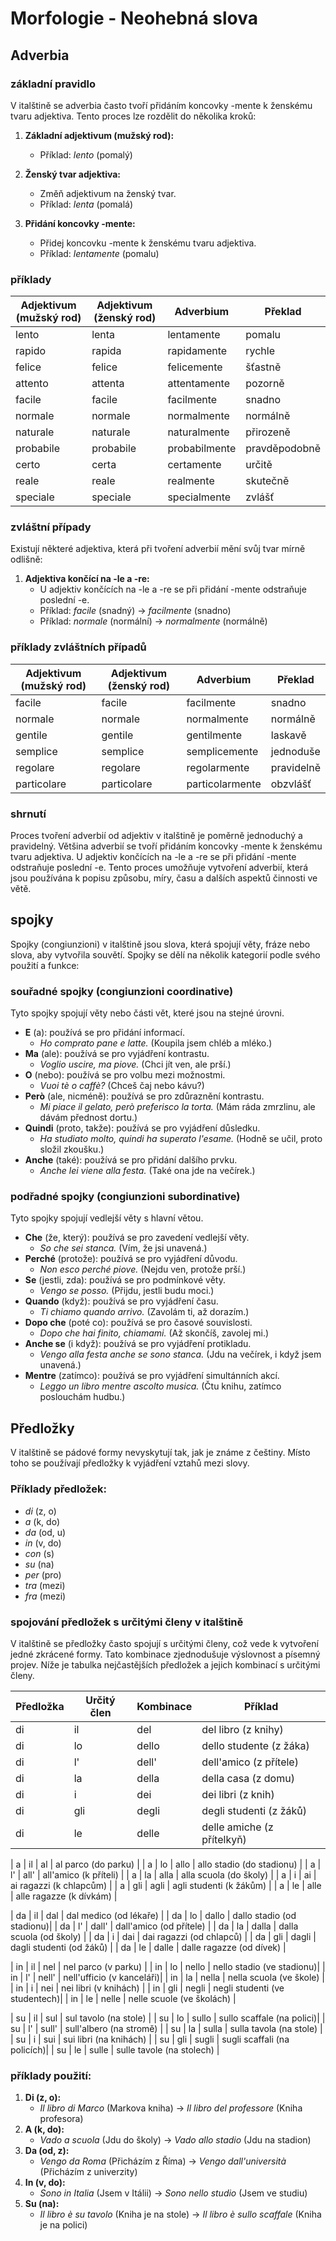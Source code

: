 # Morfologie - Neohebná slova

## Adverbia

### základní pravidlo

V italštině se adverbia často tvoří přidáním koncovky -mente k ženskému tvaru adjektiva. Tento proces lze rozdělit do několika kroků:

1. **Základní adjektivum (mužský rod):**
   - Příklad: *lento* (pomalý)

2. **Ženský tvar adjektiva:**
   - Změň adjektivum na ženský tvar.
   - Příklad: *lenta* (pomalá)

3. **Přidání koncovky -mente:**
   - Přidej koncovku -mente k ženskému tvaru adjektiva.
   - Příklad: *lentamente* (pomalu)

### příklady

| Adjektivum (mužský rod) | Adjektivum (ženský rod) | Adverbium      | Překlad         |
|-------------------------|-------------------------|----------------|-----------------|
| lento                   | lenta                   | lentamente     | pomalu          |
| rapido                  | rapida                  | rapidamente    | rychle          |
| felice                  | felice                  | felicemente    | šťastně         |
| attento                 | attenta                 | attentamente   | pozorně         |
| facile                  | facile                  | facilmente     | snadno          |
| normale                 | normale                 | normalmente    | normálně        |
| naturale                | naturale                | naturalmente   | přirozeně       |
| probabile               | probabile               | probabilmente  | pravděpodobně   |
| certo                   | certa                   | certamente     | určitě          |
| reale                   | reale                   | realmente      | skutečně        |
| speciale                | speciale                | specialmente   | zvlášť          |

### zvláštní případy

Existují některé adjektiva, která při tvoření adverbií mění svůj tvar mírně odlišně:

1. **Adjektiva končící na -le a -re:**
   - U adjektiv končících na -le a -re se při přidání -mente odstraňuje poslední -e.
   - Příklad: *facile* (snadný) → *facilmente* (snadno)
   - Příklad: *normale* (normální) → *normalmente* (normálně)

### příklady zvláštních případů

| Adjektivum (mužský rod) | Adjektivum (ženský rod) | Adverbium       | Překlad          |
|-------------------------|-------------------------|-----------------|------------------|
| facile                  | facile                  | facilmente      | snadno           |
| normale                 | normale                 | normalmente     | normálně         |
| gentile                 | gentile                 | gentilmente     | laskavě          |
| semplice                | semplice                | semplicemente   | jednoduše        |
| regolare                | regolare                | regolarmente    | pravidelně       |
| particolare             | particolare             | particolarmente | obzvlášť         |

### shrnutí

Proces tvoření adverbií od adjektiv v italštině je poměrně jednoduchý a pravidelný. Většina adverbií se tvoří přidáním koncovky -mente k ženskému tvaru adjektiva. U adjektiv končících na -le a -re se při přidání -mente odstraňuje poslední -e. Tento proces umožňuje vytvoření adverbií, která jsou používána k popisu způsobu, míry, času a dalších aspektů činnosti ve větě.

## spojky

Spojky (congiunzioni) v italštině jsou slova, která spojují věty, fráze nebo slova, aby vytvořila souvětí. Spojky se dělí na několik kategorií podle svého použití a funkce:

### souřadné spojky (congiunzioni coordinative)

Tyto spojky spojují věty nebo části vět, které jsou na stejné úrovni.

- **E** (a): používá se pro přidání informací.
  - *Ho comprato pane e latte.* (Koupila jsem chléb a mléko.)
- **Ma** (ale): používá se pro vyjádření kontrastu.
  - *Voglio uscire, ma piove.* (Chci jít ven, ale prší.)
- **O** (nebo): používá se pro volbu mezi možnostmi.
  - *Vuoi tè o caffè?* (Chceš čaj nebo kávu?)
- **Però** (ale, nicméně): používá se pro zdůraznění kontrastu.
  - *Mi piace il gelato, però preferisco la torta.* (Mám ráda zmrzlinu, ale dávám přednost dortu.)
- **Quindi** (proto, takže): používá se pro vyjádření důsledku.
  - *Ha studiato molto, quindi ha superato l'esame.* (Hodně se učil, proto složil zkoušku.)
- **Anche** (také): používá se pro přidání dalšího prvku.
  - *Anche lei viene alla festa.* (Také ona jde na večírek.)

### podřadné spojky (congiunzioni subordinative)

Tyto spojky spojují vedlejší věty s hlavní větou.

- **Che** (že, který): používá se pro zavedení vedlejší věty.
  - *So che sei stanca.* (Vím, že jsi unavená.)
- **Perché** (protože): používá se pro vyjádření důvodu.
  - *Non esco perché piove.* (Nejdu ven, protože prší.)
- **Se** (jestli, zda): používá se pro podmínkové věty.
  - *Vengo se posso.* (Přijdu, jestli budu moci.)
- **Quando** (když): používá se pro vyjádření času.
  - *Ti chiamo quando arrivo.* (Zavolám ti, až dorazím.)
- **Dopo che** (poté co): používá se pro časové souvislosti.
  - *Dopo che hai finito, chiamami.* (Až skončíš, zavolej mi.)
- **Anche se** (i když): používá se pro vyjádření protikladu.
  - *Vengo alla festa anche se sono stanca.* (Jdu na večírek, i když jsem unavená.)
- **Mentre** (zatímco): používá se pro vyjádření simultánních akcí.
  - *Leggo un libro mentre ascolto musica.* (Čtu knihu, zatímco poslouchám hudbu.)


## Předložky

V italštině se pádové formy nevyskytují tak, jak je známe z češtiny. Místo toho se používají předložky k vyjádření vztahů mezi slovy.

### Příklady předložek:

- *di* (z, o)
- *a* (k, do)
- *da* (od, u)
- *in* (v, do)
- *con* (s)
- *su* (na)
- *per* (pro)
- *tra* (mezi)
- *fra* (mezi)

### spojování předložek s určitými členy v italštině

V italštině se předložky často spojují s určitými členy, což vede k vytvoření jedné zkrácené formy. Tato kombinace zjednodušuje výslovnost a písemný projev. Níže je tabulka nejčastějších předložek a jejich kombinací s určitými členy.

| Předložka | Určitý člen | Kombinace      | Příklad                   |
|-----------|-------------|----------------|---------------------------|
| di        | il          | del            | del libro (z knihy)       |
| di        | lo          | dello          | dello studente (z žáka)   |
| di        | l'          | dell'          | dell'amico (z přítele)    |
| di        | la          | della          | della casa (z domu)       |
| di        | i           | dei            | dei libri (z knih)        |
| di        | gli         | degli          | degli studenti (z žáků)   |
| di        | le          | delle          | delle amiche (z přítelkyň)|

| a         | il          | al             | al parco (do parku)       |
| a         | lo          | allo           | allo stadio (do stadionu) |
| a         | l'          | all'           | all'amico (k příteli)     |
| a         | la          | alla           | alla scuola (do školy)    |
| a         | i           | ai             | ai ragazzi (k chlapcům)   |
| a         | gli         | agli           | agli studenti (k žákům)   |
| a         | le          | alle           | alle ragazze (k dívkám)   |

| da        | il          | dal            | dal medico (od lékaře)    |
| da        | lo          | dallo          | dallo stadio (od stadionu)|
| da        | l'          | dall'          | dall'amico (od přítele)   |
| da        | la          | dalla          | dalla scuola (od školy)   |
| da        | i           | dai            | dai ragazzi (od chlapců)  |
| da        | gli         | dagli          | dagli studenti (od žáků)  |
| da        | le          | dalle          | dalle ragazze (od dívek)  |

| in        | il          | nel            | nel parco (v parku)       |
| in        | lo          | nello          | nello stadio (ve stadionu)|
| in        | l'          | nell'          | nell'ufficio (v kanceláři)|
| in        | la          | nella          | nella scuola (ve škole)   |
| in        | i           | nei            | nei libri (v knihách)     |
| in        | gli         | negli          | negli studenti (ve studentech)|
| in        | le          | nelle          | nelle scuole (ve školách) |

| su        | il          | sul            | sul tavolo (na stole)     |
| su        | lo          | sullo          | sullo scaffale (na polici)|
| su        | l'          | sull'          | sull'albero (na stromě)   |
| su        | la          | sulla          | sulla tavola (na stole)   |
| su        | i           | sui            | sui libri (na knihách)    |
| su        | gli         | sugli          | sugli scaffali (na policích)|
| su        | le          | sulle          | sulle tavole (na stolech) |

### příklady použití:

1. **Di (z, o):**
   - *Il libro di Marco* (Markova kniha) → *Il libro del professore* (Kniha profesora)
2. **A (k, do):**
   - *Vado a scuola* (Jdu do školy) → *Vado allo stadio* (Jdu na stadion)
3. **Da (od, z):**
   - *Vengo da Roma* (Přicházím z Říma) → *Vengo dall'università* (Přicházím z univerzity)
4. **In (v, do):**
   - *Sono in Italia* (Jsem v Itálii) → *Sono nello studio* (Jsem ve studiu)
5. **Su (na):**
   - *Il libro è su tavolo* (Kniha je na stole) → *Il libro è sullo scaffale* (Kniha je na polici)

